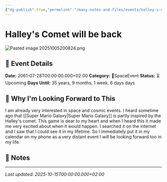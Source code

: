```yaml
---
{"dg-publish":true,"permalink":"/many-notes-and-files/events/halley-s-comet-will-be-back/","tags":["event"],"noteIcon":"","created":"2025-10-05T20:04:36.832+02:00","updated":"2025-10-05T20:13:07.642+02:00"}
---
```


# Halley's Comet will be back


![Pasted image 20251005200824.png](/img/user/img/_attachments/Pasted%20image%2020251005200824.png)

## 📅 Event Details

**Date:** 2061-07-28T00:00:00.000+02:00 
**Category:** 🌌SpaceEvent 
**Status:** ⏳ Upcoming 
**Days Until:** 35 years, 9 months, 1 week, 6 days days

## 🎯 Why I'm Looking Forward to This

I am already very interested in space and cosmic events. I heard sometime ago that [[Super Mario Galaxy\|Super Mario Galaxy]] is partly inspired by the Halley's comet. 
This game is dear to my heart and when I heard this it made me very excited about when it would happen. I searched it on the internet and I saw that I could see it in my lifetime. So I immediately put it in my calendar on my phone as a very distant event I will be looking forward too in my life. 

## 📝 Notes



---

_Last updated: 2025-10-15T00:00:00.000+02:00_